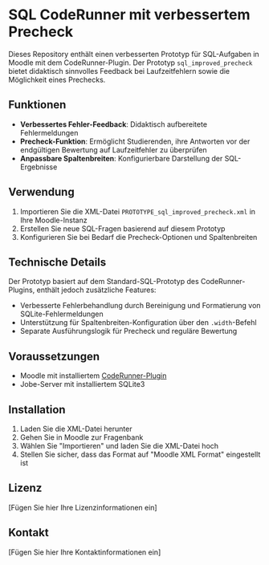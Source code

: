 # SQL CodeRunner mit verbessertem Precheck

Dieses Repository enthält einen verbesserten Prototyp für SQL-Aufgaben in Moodle mit dem CodeRunner-Plugin. Der Prototyp `sql_improved_precheck` bietet didaktisch sinnvolles Feedback bei Laufzeitfehlern sowie die Möglichkeit eines Prechecks.

## Funktionen

- **Verbessertes Fehler-Feedback**: Didaktisch aufbereitete Fehlermeldungen
- **Precheck-Funktion**: Ermöglicht Studierenden, ihre Antworten vor der endgültigen Bewertung auf Laufzeitfehler zu überprüfen
- **Anpassbare Spaltenbreiten**: Konfigurierbare Darstellung der SQL-Ergebnisse

## Verwendung

1. Importieren Sie die XML-Datei `PROTOTYPE_sql_improved_precheck.xml` in Ihre Moodle-Instanz
2. Erstellen Sie neue SQL-Fragen basierend auf diesem Prototyp
3. Konfigurieren Sie bei Bedarf die Precheck-Optionen und Spaltenbreiten

## Technische Details

Der Prototyp basiert auf dem Standard-SQL-Prototyp des CodeRunner-Plugins, enthält jedoch zusätzliche Features:

- Verbesserte Fehlerbehandlung durch Bereinigung und Formatierung von SQLite-Fehlermeldungen
- Unterstützung für Spaltenbreiten-Konfiguration über den `.width`-Befehl
- Separate Ausführungslogik für Precheck und reguläre Bewertung

## Voraussetzungen

- Moodle mit installiertem [CodeRunner-Plugin](https://coderunner.org.nz/)
- Jobe-Server mit installiertem SQLite3

## Installation

1. Laden Sie die XML-Datei herunter
2. Gehen Sie in Moodle zur Fragenbank
3. Wählen Sie "Importieren" und laden Sie die XML-Datei hoch
4. Stellen Sie sicher, dass das Format auf "Moodle XML Format" eingestellt ist

## Lizenz

[Fügen Sie hier Ihre Lizenzinformationen ein]

## Kontakt

[Fügen Sie hier Ihre Kontaktinformationen ein] 